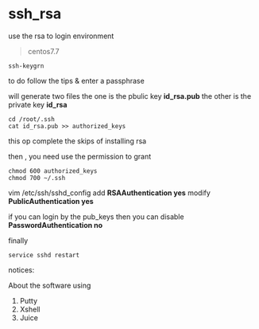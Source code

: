 # ssh_rsa

use the rsa to login 
environment 
> centos7.7 

```
ssh-keygrn
```
to do follow the tips  &  enter a passphrase

will generate two files
the one is the pbulic key **id_rsa.pub**
the other is the private key **id_rsa**

```
cd /root/.ssh
cat id_rsa.pub >> authorized_keys
```

this op complete the skips of installing rsa

then , you need use the permission to grant
```
chmod 600 authorized_keys
chmod 700 ~/.ssh
```

vim /etc/ssh/sshd_config
add **RSAAuthentication yes**
modify **PublicAuthentication yes**

if  you can login by the pub_keys 
then 
you can disable **PasswordAuthentication no**

finally 
```
service sshd restart
```

notices:

About the software using

1. Putty
2. Xshell
3. Juice
